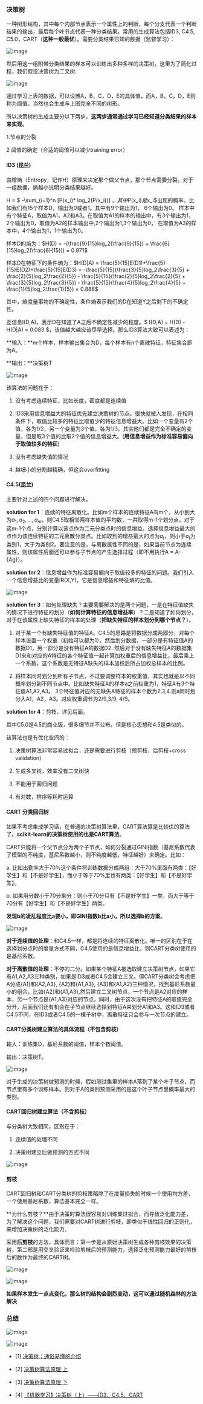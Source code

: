 ### 决策树
一种树形结构，其中每个内部节点表示一个属性上的判断，每个分支代表一个判断结果的输出，最后每个叶节点代表一种分类结果。常用的生成算法包括ID3, C4.5, C5.0，CART（**这种一般最优**）。需要分类结果已知的数据（监督学习）：

![image](https://raw.githubusercontent.com/CPS-zhangX/PhD-Study/master/images/decisiontree.jpg)

然后用这一组附带分类结果的样本可以训练出多种多样的决策树，这里为了简化过程，我们假设决策树为二叉树:

![image](https://raw.githubusercontent.com/CPS-zhangX/PhD-Study/master/images/decisiontree1.jpg)

通过学习上表的数据，可以设置A，B，C，D，E的具体值，而A，B，C，D，E则称为阈值。当然也会生成与上图完全不同的树形。

所以决策树的生成主要分以下两步，**这两步通常通过学习已经知道分类结果的样本来实现**。

1.节点的分裂

2 阈值的确定（合适的阈值可以减少training error）

#### ID3 (昆兰)

由增熵（Entropy，记作H）原理来决定那个做父节点，那个节点需要分裂。对于一组数据，熵越小说明分类结果越好。

H = $ -\sum_{i=1}^n [P(x_i)* log_2(P(x_i))] $，其中$P(x_i)$是$x_i$出现的概率。比如我们有15个样本D，输出为0或者1。其中有9个输出为1， 6个输出为0。 样本中有个特征A，取值为A1，A2和A3。在取值为A1的样本的输出中，有3个输出为1， 2个输出为0，取值为A2的样本输出中,2个输出为1,3个输出为0， 在取值为A3的样本中，4个输出为1，1个输出为0。

样本D的熵为：$H(D) = -(\frac{9}{15}log_2(\frac{9}{15}) + \frac{6}{15}log_2(\frac{6}{15})) = 0.971$

样本D在特征下的条件熵为：$H(D|A) = \frac{5}{15}E(D1)+\frac{5}{15}E(D2)+\frac{5}{15}E(D3) = -\frac{5}{15}(\frac{3}{5}log_2\frac{3}{5} + \frac{2}{5}log_2\frac{2}{5}) - \frac{5}{15}(\frac{2}{5}log_2\frac{2}{5} + \frac{3}{5}log_2\frac{3}{5}) - \frac{5}{15}(\frac{4}{5}log_2\frac{4}{5} + \frac{1}{5}log_2\frac{1}{5}) = 0.888$

其中，熵度量事物的不确定性，条件熵表示我们的D在知道Y之后剩下的不确定性。

互信息I(D,A)，表示D在知道了A之后不确定性减少的程度。$ I(D,A) = H(D) - H(D|A) = 0.083 $，该值越大越应该尽早选择。那么ID3算法大致可以表述为：

**输入：**m个样本，样本输出集合为D，每个样本有n个离散特征，特征集合即为A。

**输出：**决策树T

![image](https://raw.githubusercontent.com/CPS-zhangX/PhD-Study/master/images/DT.png)

该算法的问题在于：

1. 没有考虑连续特征，比如长度，密度都是连续值

2. ID3采用信息增益大的特征优先建立决策树的节点。很快就被人发现，在相同条件下，取值比较多的特征比取值少的特征信息增益大。比如一个变量有2个值，各为1/2，另一个变量为3个值，各为1/3，其实他们都是完全不确定的变量，但是取3个值的比取2个值的信息增益大。(**用信息增益作为标准容易偏向于取值较多的特征**)

3. 没有考虑缺失值的情况

4. 越细小的分割越精确，但这会overfitting

#### C4.5(昆兰)

主要针对上述的四个问题进行解决。

**solution for 1**：连续的特征离散化。比如m个样本的连续特征A有m个，从小到大为$a_1,a_2,\ldots, a_m$，则C4.5取相邻两样本值的平均数，一共取得m-1个划分点。对于这m-1个点，分别计算以该点作为二元分类点时的信息增益。选择信息增益最大的点作为该连续特征的二元离散分类点。比如取到的增益最大的点为$a_t$，则小于$a_t$为类别1，大于为类别2。要注意的是，与离散属性不同的是，如果当前节点为连续属性，则该属性后面还可以参与子节点的产生选择过程（即不用执行A = A-{Ag}）。

**solution for 2**：信息增益作为标准容易偏向于取值较多的特征的问题。我们引入一个信息增益比的变量IR(X,Y)，它是信息增益和特征熵的比值。

![image](https://raw.githubusercontent.com/CPS-zhangX/PhD-Study/master/images/DT1.png)

**solution for 3**：如何处理缺失？主要需要解决的是两个问题，一是在特征值缺失的情况下进行特征的划分（**如何计算特征的信息增益率**）？二是知道了如何划分，对于在该属性上缺失特征的样本的处理（**把缺失特征的样本划分到哪个节点？**）。

1. 对于某一个有缺失特征值的特征A。C4.5的思路是将数据分成两部分，对每个样本设置一个权重（初始可以都为1），然后划分数据，一部分是有特征值A的数据D1，另一部分是没有特征A的数据D2. 然后对于没有缺失特征A的数据集D1来和对应的A特征的各个特征值一起计算加权重后的信息增益比，最后乘上一个系数，这个系数是无特征A缺失的样本加权后所占加权总样本的比例。

2. 将样本同时划分到所有子节点，不过要调整样本的权重值，其实也就是以不同概率划分到不同节点中。比如缺失特征A的样本a之前权重为1，特征A有3个特征值A1,A2,A3。 3个特征值对应的无缺失A特征的样本个数为2,3,4.则a同时划分入A1，A2，A3。对应权重调节为2/9,3/9, 4/9。

**solution for 4**：剪枝，详见后面。

其中C5.0是4.5的商业版，很多细节并不公布，但是核心思想和4.5是类似的。

该算法也是有优化空间的：

1. 决策树算法非常容易过拟合，还是需要进行剪枝（预剪枝，后剪枝+cross validation）

2. 生成多叉树，效率没有二叉树快

3. 不能用于回归问题

4. 有对数，排序等耗时运算

#### CART 分类回归树

如果不考虑集成学习话，在普通的决策树算法里，CART算法算是比较优的算法了。**scikit-learn的决策树使用的也是CART算法**。

CART只能将一个父节点分为两个子节点，如何分裂通过GINI指数（基尼系数代表了模型的不纯度，基尼系数越小，则不纯度越低，特征越好）来确定。比如：

a. 比如出勤率大于70%这个条件将训练数据分成两组：大于70%里面有两类：【好学生】和【不是好学生】，而小于等于70%里也有两类：【好学生】和【不是好学生】。

b. 如果用分数小于70分来分：则小于70分只有【不是好学生】一类，而大于等于70分有【好学生】和【不是好学生】两类。

**发现b的凌乱程度比a要小，即GINI指数b比a小，所以选择b的方案**。

![image](https://raw.githubusercontent.com/CPS-zhangX/PhD-Study/master/images/DT2.png)

**对于连续值的处理**：和C4.5一样，都是将连续的特征离散化。唯一的区别在于在选择划分点时的度量方式不同，C4.5使用的是信息增益比，则CART分类树使用的是基尼系数。

**对于离散值的处理**：不停的二分。如果某个特征A被选取建立决策树节点，如果它有A1,A2,A3三种类别，如果是ID3或者C4.5会建立三叉。但CART分类树会考虑把A分成{A1}和{A2,A3}, {A2}和{A1,A3}, {A3}和{A1,A2}三种情况，找到基尼系数最小的组合，比如{A2}和{A1,A3},然后建立二叉树节点，一个节点是A2对应的样本，另一个节点是{A1,A3}对应的节点。同时，由于这次没有把特征A的取值完全分开，后面我们还有机会在子节点继续选择到特征A来划分A1和A3。这和ID3或者C4.5不同，在ID3或者C4.5的一棵子树中，离散特征只会参与一次节点的建立。

#### CART分类树建立算法的具体流程（不包含剪枝）
输入：训练集D，基尼系数的阈值，样本个数阈值。

输出：决策树T。

![image](https://raw.githubusercontent.com/CPS-zhangX/PhD-Study/master/images/DT3.png)

对于生成的决策树做预测的时候，假如测试集里的样本A落到了某个叶子节点，而节点里有多个训练样本。则对于A的类别预测采用的是这个叶子节点里概率最大的类别。

#### CART回归树建立算法（不含剪枝）
与分类树大致相同，区别在于：

1. 连续值的处理不同

2. 决策树建立后做预测的方式不同

![image](https://raw.githubusercontent.com/CPS-zhangX/PhD-Study/master/images/DT4.png)

#### 剪枝

CART回归树和CART分类树的剪枝策略除了在度量损失的时候一个使用均方差，一个使用基尼系数，算法基本完全一样。

**为什么剪枝？**由于决策时算法很容易对训练集过拟合，而导致泛化能力差，为了解决这个问题，我们需要对CART树进行剪枝，即类似于线性回归的正则化，来增加决策树的泛化能力。

采用**后剪枝**的方法，具体而言：第一步是从原始决策树生成各种剪枝效果的决策树，第二部是用交叉验证来检验剪枝后的预测能力，选择泛化预测能力最好的剪枝后的数作为最终的CART树。

![image](https://raw.githubusercontent.com/CPS-zhangX/PhD-Study/master/images/DT5.png)

![image](https://raw.githubusercontent.com/CPS-zhangX/PhD-Study/master/images/DT6.png)

**如果样本发生一点点变化，那么树的结构会剧烈变动，这可以通过随机森林的方法解决**

### 总结
![image](https://raw.githubusercontent.com/CPS-zhangX/PhD-Study/master/images/DT7.png)

![image](https://raw.githubusercontent.com/CPS-zhangX/PhD-Study/master/images/DT8.png)

- [1] [决策树：通俗易懂的介绍](https://zhuanlan.zhihu.com/p/30059442)

- [2] [决策树算法原理 上](https://www.cnblogs.com/pinard/p/6050306.html)

- [3] [决策树算法原理 下](https://www.cnblogs.com/pinard/p/6053344.html)

- [4] [【机器学习】决策树（上）——ID3、C4.5、CART](https://zhuanlan.zhihu.com/p/85731206)

